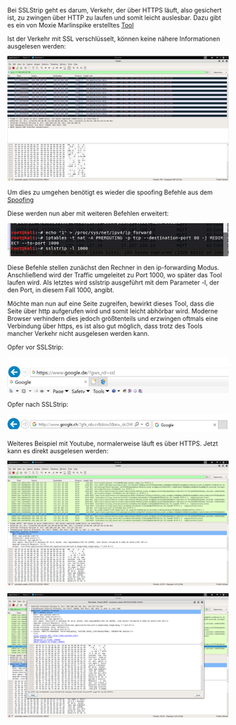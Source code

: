 Bei SSLStrip geht es darum, Verkehr, der über HTTPS läuft, also gesichert ist, zu zwingen über HTTP zu laufen und somit leicht auslesbar.
Dazu gibt es ein von Moxie Marlinspike erstelltes [Tool](https://moxie.org/software/sslstrip/)

Ist der Verkehr mit SSL verschlüsselt, können keine nähere Informationen ausgelesen werden:

![secure communication](/IoTScreenshots/secured_com_ssl.png)

Um dies zu umgehen benötigt es wieder die spoofing Befehle aus dem [Spoofing](https://github.com/Xyren0/IoT_Wifi_Sniffing/blob/master/spoofing.md)

Diese werden nun aber mit weiteren Befehlen erweitert:

![sslstrip commands](/IoTScreenshots/sslstrip_befehle_forward.png)

Diese Befehle stellen zunächst den Rechner in den ip-forwarding Modus. Anschließend wird der Traffic umgeleitet zu Port 1000, wo später das Tool laufen wird.
Als letztes wird sslstrip ausgeführt mit dem Parameter -l, der den Port, in diesem Fall 1000, angibt. 

Möchte man nun auf eine Seite zugreifen, bewirkt dieses Tool, dass die Seite über http aufgerufen wird und somit leicht abhörbar wird.
Moderne Browser verhindern dies jedoch größtenteils und erzwingen oftmals eine Verbindung über https, es ist also gut möglich, dass trotz 
des Tools mancher Verkehr nicht ausgelesen werden kann. 

Opfer vor SSLStrip: 

![before sslstrip](/IoTScreenshots/nonvic_google_https.PNG)


Opfer nach SSLStrip:

![sslstrip performed](/IoTScreenshots/vic_google_http.PNG)

Weiteres Beispiel mit Youtube, normalerweise läuft es über HTTPS. 
Jetzt kann es direkt ausgelesen werden:

![Youtube com](/IoTScreenshots/youtube_sslstrip.png)

![Youtube com](/IoTScreenshots/youtube_paket_sslstrip.png)
